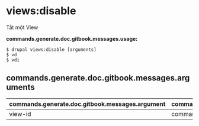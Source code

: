 # views:disable
Tắt một View

**commands.generate.doc.gitbook.messages.usage:**
```
$ drupal views:disable [arguments]
$ vd  
$ vdi  
```

## commands.generate.doc.gitbook.messages.arguments
commands.generate.doc.gitbook.messages.argument | commands.generate.doc.gitbook.messages.details
---------|-------------
view-id | commands.views.debug.arguments.view-id
